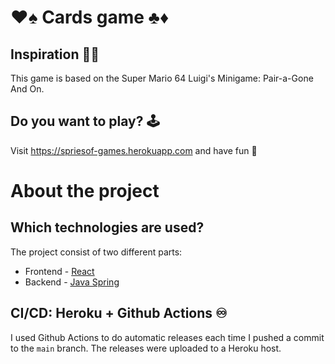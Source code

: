 # ♥♠ Cards game ♣♦

## Inspiration 🕵️‍♂️

This game is based on the Super Mario 64 Luigi's Minigame: Pair-a-Gone And On.

## Do you want to play? 🕹

Visit https://spriesof-games.herokuapp.com and have fun 🥳

# About the project

## Which technologies are used?

The project consist of two different parts:

- Frontend - [React](https://es.reactjs.org)
- Backend - [Java Spring ](https://spring.io)

## CI/CD: Heroku + Github Actions ♾

I used Github Actions to do automatic releases each time I pushed a commit to the `main` branch. The releases were uploaded to a Heroku host.

